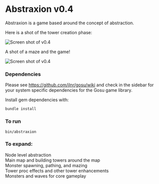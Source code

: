 Abstraxion v0.4
===============

Abstraxion is a game based around the concept of abstraction.

Here is a shot of the tower creation phase:

![Screen shot of v0.4](https://raw.github.com/jamesshieh/abstraxion/master/media/screenshots/preview1.png)

A shot of a maze and the game!

![Screen shot of v0.4](https://raw.github.com/jamesshieh/abstraxion/master/media/screenshots/preview2.png)

### Dependencies

Please see https://github.com/jlnr/gosu/wiki and check in the sidebar for your
system specific dependencies for the Gosu game library.

Install gem dependencies with:

    bundle install

### To run

    bin/abstraxion

### To expand:

Node level abstraction  
Main map and building towers around the map  
Monster spawning, pathing, and mazing  
Tower proc effects and other tower enhancements  
Monsters and waves for core gameplay  
